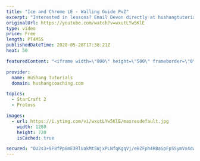 ```yaml
---
title: "Ice and Chrome LE - Walling Guide PvZ"
excerpt: "Interested in lessons? Email Devon directly at hushangtutorials@outlook.com ------------------------------------------------------------------------------------------------------- Want to support HuShang Tutorials directly? Patreon is a website where you can contribute a monthly donation that will help"
originalUrl: https://youtube.com/watch?v=wxutLYw5KlE
type: video
price: Free
length: PT4M5S
publishedDateTime: 2020-05-28T17:38:21Z
heat: 50

featuredContent: "<iframe width=\"800\" height=\"500\" frameborder=\"0\" src=\"https://www.youtube.com/embed/wxutLYw5KlE\" allow=\"accelerometer; autoplay; encrypted-media; gyroscope; picture-in-picture\" allowfullscreen></iframe>"

provider:
  name: HuShang Tutorials
  domain: hushangcoaching.com

topics:
  - StarCraft 2
  - Protoss

images:
  - url: https://i.ytimg.com/vi/wxutLYw5KlE/maxresdefault.jpg
    width: 1280
    height: 720
    isCached: true

secured: "OU2s3+9F8fPp8mE3RlUakMt5WjxPLNfqKgqVj/eBZFph4RBaSpFpS5ymVx4dw293rndcSyJ5OfN79Zxunu+k7p4AJPpgYL5fMZ0ty0F802B7j/tUOq+QjLxOQ5UVxJqT5Pw/QL+oZPvfSj+ZGR9bkJEkquAdHoey00jPHf1c+oX1mYFQx5fDjwuws9b9wO4wy5BgTKt/Al+aBx5A2X/QAprrVO8/m15svzifjp6IKLqV8r/N68iB3c8jZerUugOEsIXPIMjI6dh4cxTN4J6UuxeVK4BBjrN+krsPfkUP87wQcH+4ragQ1eSv/rElXZJltHH/2WYlsf3D7IeK8168PVDcZXT/FJv+B+i+JfJwj+FkJpuYvqucm4a/M7xq+g1Rn7vnYQVPGbpafoCngz0ukE15w3JW/RAvz/mOKaPvyKU=;kEHctNYsWYAvnxJ9mLRJBQ=="
---
```


